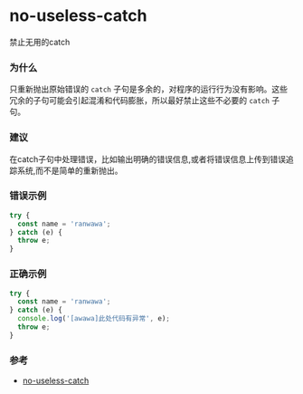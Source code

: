 # no-useless-catch

禁止无用的catch

### 为什么

只重新抛出原始错误的 `catch` 子句是多余的，对程序的运行行为没有影响。这些冗余的子句可能会引起混淆和代码膨胀，所以最好禁止这些不必要的 `catch` 子句。

### 建议

在catch子句中处理错误，比如输出明确的错误信息,或者将错误信息上传到错误追踪系统,而不是简单的重新抛出。

### 错误示例

```js
try {
  const name = 'ranwawa';
} catch (e) {
  throw e;
}
```

### 正确示例

```js
try {
  const name = 'ranwawa';
} catch (e) {
  console.log('[awawa]此处代码有异常', e);
  throw e;
}
```

### 参考

- [no-useless-catch](https://eslint.org/docs/rules/no-useless-catch)
